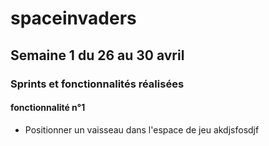 # spaceinvaders

## Semaine 1 du 26 au 30 avril

### Sprints et fonctionnalités réalisées

#### fonctionnalité n°1

- Positionner un vaisseau dans l'espace de jeu 
akdjsfosdjf
